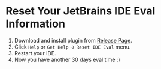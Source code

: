# Reset Your JetBrains IDE Eval Information

1. Download and install plugin from [Release Page](https://github.com/pengzhile/ide-eval-resetter/releases).
2. Click `Help` or `Get Help` -> `Reset IDE Eval` menu.
3. Restart your IDE.
4. Now you have another 30 days eval time :)